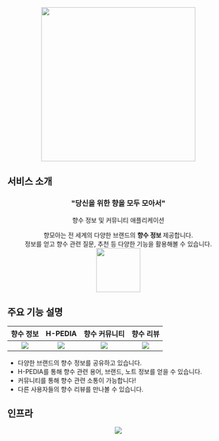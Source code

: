 
<div align = "center">
  <img src = "https://github.com/HMOAA/HMOA_SERVER/assets/102425552/5cc2944f-d373-415f-8507-ac4e532d6271" height = "350">
</div>

## 서비스 소개

<div align = "center">
  <h3> "당신을 위한 향을 모두 모아서"</h3>
    
  향수 정보 및 커뮤니티 애플리케이션
  
  
  향모아는 전 세계의 다양한 브랜드의 <Strong> 향수 정보 </Strong> 제공합니다. <br />
  정보를 얻고 향수 관련 질문, 추천 등 다양한 기능을 활용해볼 수 있습니다.
  <br />
  <a href = "https://apps.apple.com/us/app/%ED%96%A5%EB%AA%A8%EC%95%84/id6472036820">
    <img src = "https://github.com/HMOAA/HMOA_SERVER/assets/102425552/7c28f933-0cf2-4577-bc89-12e14def488c" height = "100">
  </a>
  
</div>

## 주요 기능 설명

|향수 정보|H-PEDIA|향수 커뮤니티|향수 리뷰|
|:---:|:---:|:---:|:---:|
|<img src = "https://github.com/HMOAA/HMOA_SERVER/assets/102425552/a46149d1-c878-4afc-a81e-11830775b91d" hegiht = "350" >|<img src = "https://github.com/HMOAA/HMOA_SERVER/assets/102425552/77a91f2b-960e-41a8-b480-9d01236a25b0" hegiht = "350">|<img src = "https://github.com/HMOAA/HMOA_SERVER/assets/102425552/1c4b2ba8-998a-4343-9056-a5a8372edb5b" hegiht = "350">|<img src = "https://github.com/HMOAA/HMOA_SERVER/assets/102425552/35aac55a-aa41-414b-a6fe-08566b955662" hegiht = "350">|

- 다양한 브랜드의 향수 정보를 공유하고 있습니다.
- H-PEDIA를 통해 향수 관련 용어, 브랜드, 노트 정보를 얻을 수 있습니다.
- 커뮤니티를 통해 향수 관련 소통이 가능합니다!
- 다른 사용자들의 향수 리뷰를 만나볼 수 있습니다.

## 인프라

<div align = "center">
  <img src = "https://github.com/user-attachments/assets/339870c5-42b3-4b63-b69f-6f37fbbac218">
</div>
